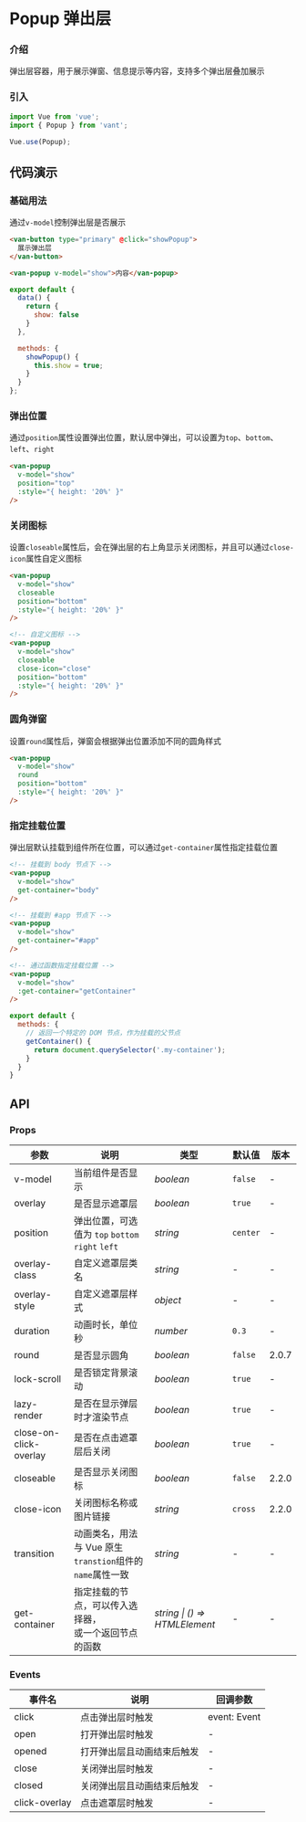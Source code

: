 # Popup 弹出层

### 介绍

弹出层容器，用于展示弹窗、信息提示等内容，支持多个弹出层叠加展示

### 引入

``` javascript
import Vue from 'vue';
import { Popup } from 'vant';

Vue.use(Popup);
```

## 代码演示

### 基础用法

通过`v-model`控制弹出层是否展示

```html
<van-button type="primary" @click="showPopup">
  展示弹出层
</van-button>

<van-popup v-model="show">内容</van-popup>
```

```javascript
export default {
  data() {
    return {
      show: false
    }
  },

  methods: {
    showPopup() {
      this.show = true;
    }
  }
};
```

### 弹出位置

通过`position`属性设置弹出位置，默认居中弹出，可以设置为`top`、`bottom`、`left`、`right`

```html
<van-popup
  v-model="show"
  position="top"
  :style="{ height: '20%' }"
/>
```

### 关闭图标

设置`closeable`属性后，会在弹出层的右上角显示关闭图标，并且可以通过`close-icon`属性自定义图标

```html
<van-popup
  v-model="show"
  closeable
  position="bottom"
  :style="{ height: '20%' }"
/>

<!-- 自定义图标 -->
<van-popup
  v-model="show"
  closeable
  close-icon="close"
  position="bottom"
  :style="{ height: '20%' }"
/>
```

### 圆角弹窗

设置`round`属性后，弹窗会根据弹出位置添加不同的圆角样式

```html
<van-popup
  v-model="show"
  round
  position="bottom"
  :style="{ height: '20%' }"
/>
```

### 指定挂载位置

弹出层默认挂载到组件所在位置，可以通过`get-container`属性指定挂载位置

```html
<!-- 挂载到 body 节点下 -->
<van-popup
  v-model="show"
  get-container="body"
/>

<!-- 挂载到 #app 节点下 -->
<van-popup
  v-model="show"
  get-container="#app"
/>

<!-- 通过函数指定挂载位置 -->
<van-popup
  v-model="show"
  :get-container="getContainer"
/>
```

```js
export default {
  methods: {
    // 返回一个特定的 DOM 节点，作为挂载的父节点
    getContainer() {
      return document.querySelector('.my-container');
    }
  }
}
```

## API

### Props

| 参数 | 说明 | 类型 | 默认值 | 版本 |
|------|------|------|------|------|
| v-model | 当前组件是否显示 | *boolean* | `false` | - |
| overlay | 是否显示遮罩层 | *boolean* | `true` | - |
| position | 弹出位置，可选值为 `top` `bottom` `right` `left` | *string* | `center` | - |
| overlay-class | 自定义遮罩层类名 | *string* | - | - |
| overlay-style | 自定义遮罩层样式 | *object* | - | - |
| duration | 动画时长，单位秒 | *number* | `0.3` | - |
| round | 是否显示圆角 | *boolean* | `false` | 2.0.7 |
| lock-scroll | 是否锁定背景滚动 | *boolean* | `true` | - |
| lazy-render | 是否在显示弹层时才渲染节点 | *boolean* | `true` | - |
| close-on-click-overlay | 是否在点击遮罩层后关闭 | *boolean* | `true` | - |
| closeable | 是否显示关闭图标 | *boolean* | `false` | 2.2.0 |
| close-icon | 关闭图标名称或图片链接 | *string* | `cross` | 2.2.0 |
| transition | 动画类名，用法与 Vue 原生`transtion`组件的`name`属性一致 | *string* | - | - |
| get-container | 指定挂载的节点，可以传入选择器，<br>或一个返回节点的函数 | *string \| () => HTMLElement* | - | - |

### Events

| 事件名 | 说明 | 回调参数 |
|------|------|------|
| click | 点击弹出层时触发 | event: Event |
| open | 打开弹出层时触发 | - |
| opened | 打开弹出层且动画结束后触发 | - |
| close | 关闭弹出层时触发 | - |
| closed | 关闭弹出层且动画结束后触发 | - |
| click-overlay | 点击遮罩层时触发 | - |
